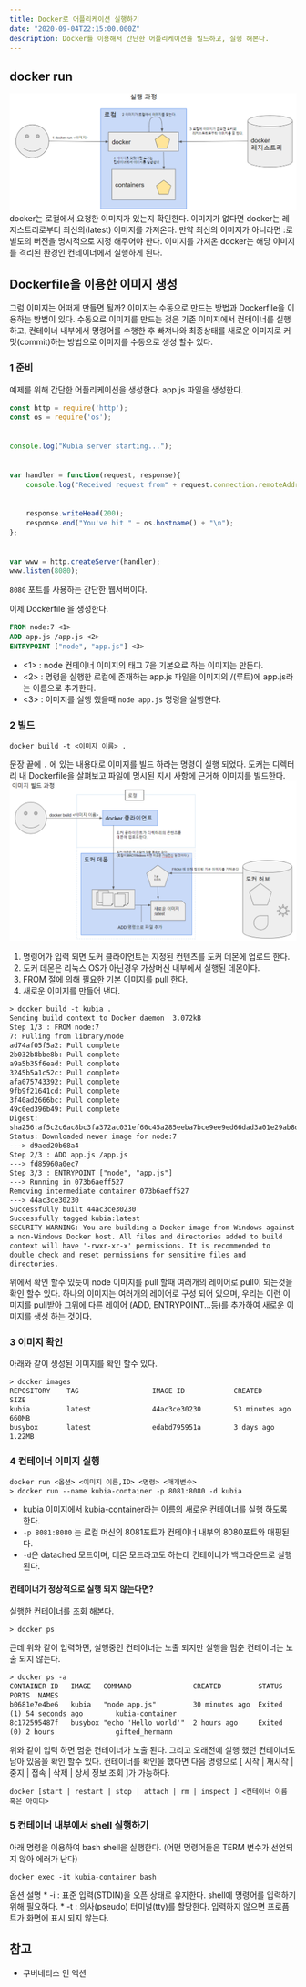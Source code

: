 ```yaml
---
title: Docker로 어플리케이션 실행하기
date: "2020-09-04T22:15:00.000Z"
description: Docker를 이용해서 간단한 어플리케이션을 빌드하고, 실행 해본다.
---
```

## docker run
![도커실행과정](../../assets/dockerExecution/1-1.png)
docker는 로컬에서 요청한 이미지가 있는지 확인한다. 이미지가 없다면 docker는 레지스트리로부터 최신의(latest) 이미지를 가져온다. 만약 최신의 이미지가 아니라면 <image>:<tag>로 별도의 버전을 명시적으로 지정 해주어야 한다. 이미지를 가져온 docker는 해당 이미지를 격리된 환경인 컨테이너에서 실행하게 된다.

## Dockerfile을 이용한 이미지 생성
그럼 이미지는 어떠게 만들면 될까?
이미지는 수동으로 만드는 방법과 Dockerfile을 이용하는 방법이 있다.
수동으로 이미지를 만드는 것은 기존 이미지에서 컨테이너를 실행하고, 컨테이너 내부에서 명령어를 수행한 후 빠져나와 최종상태를 새로운 이미지로 커밋(commit)하는 방법으로 이미지를 수동으로 생성 할수 있다.

### 1 준비
예제를 위해 간단한 어플리케이션을 생성한다. 
app.js 파일을 생성한다.
```javascript
const http = require('http');
const os = require('os');


console.log("Kubia server starting...");


var handler = function(request, response){
    console.log("Received request from" + request.connection.remoteAddress);


    response.writeHead(200);
    response.end("You've hit " + os.hostname() + "\n");
};


var www = http.createServer(handler);
www.listen(8080);
```
`8080` 포트를 사용하는 간단한 웹서버이다.

이제 Dockerfile 을 생성한다.
```dockerfile
FROM node:7 <1>
ADD app.js /app.js <2>
ENTRYPOINT ["node", "app.js"] <3>
```
* <1> : node 컨테이너 이미지의 태그 7을 기본으로 하는 이미지는 만든다.
* <2> : 명령을 실행한 로컬에 존재하는 app.js 파일을 이미지의 /(루트)에 app.js라는 이름으로 추가한다.
* <3> : 이미지를 실행 했을때 `node app.js` 명령을 실행한다.

### 2 빌드
```shell script
docker build -t <이미지 이름> .
```
문장 끝에 `.` 에 있는 내용대로 이미지를 빌드 하라는 명령이 실행 되었다. 도커는 디렉터리 내 Dockerfile을 살펴보고 파일에 명시된 지시 사항에 근거해 이미지를 빌드한다.
![이미지 빌드 과정](../../assets/dockerExecution/1-2.png)
1. 명령어가 입력 되면 도커 클라이언트는 지정된 컨텐츠를 도커 데몬에 업로드 한다.
2. 도커 데몬은 리눅스 OS가 아닌경우 가상머신 내부에서 실행된 데몬이다.
3. FROM 절에 의해 필요한 기본 이미지를 pull 한다. 
4. 새로운 이미지를 만들어 낸다.

```shell script
> docker build -t kubia .
Sending build context to Docker daemon  3.072kB
Step 1/3 : FROM node:7
7: Pulling from library/node
ad74af05f5a2: Pull complete
2b032b8bbe8b: Pull complete
a9a5b35f6ead: Pull complete
3245b5a1c52c: Pull complete
afa075743392: Pull complete
9fb9f21641cd: Pull complete
3f40ad2666bc: Pull complete
49c0ed396b49: Pull complete
Digest: sha256:af5c2c6ac8bc3fa372ac031ef60c45a285eeba7bce9ee9ed66dad3a01e29ab8d
Status: Downloaded newer image for node:7
---> d9aed20b68a4
Step 2/3 : ADD app.js /app.js
---> fd85960a0ec7
Step 3/3 : ENTRYPOINT ["node", "app.js"]
---> Running in 073b6aeff527
Removing intermediate container 073b6aeff527
---> 44ac3ce30230
Successfully built 44ac3ce30230
Successfully tagged kubia:latest
SECURITY WARNING: You are building a Docker image from Windows against a non-Windows Docker host. All files and directories added to build context will have '-rwxr-xr-x' permissions. It is recommended to double check and reset permissions for sensitive files and directories.
```
위에서 확인 할수 있듯이 node 이미지를 pull 할때 여러개의 레이어로 pull이 되는것을 확인 할수 있다.
하나의 이미지는 여러개의 레이어로 구성 되어 있으며, 우리는 이런 이미지를 pull받아 그위에 다른 레이어 (ADD, ENTRYPOINT...등)를 추가하여 새로운 이미지를 생성 하는 것이다.

### 3 이미지 확인
아래와 같이 생성된 이미지를 확인 할수 있다.
```shell script
> docker images
REPOSITORY    TAG                  IMAGE ID            CREATED             SIZE  
kubia         latest               44ac3ce30230        53 minutes ago      660MB
busybox       latest               edabd795951a        3 days ago          1.22MB
```

### 4 컨테이너 이미지 실행 
```shell script
docker run <옵션> <이미지 이름,ID> <명령> <매개변수>
> docker run --name kubia-container -p 8081:8080 -d kubia
```
* kubia 이미지에서 kubia-container라는 이름의 새로운 컨테이너를 실행 하도록 한다.
* `-p 8081:8080` 는 로컬 머신의 8081포트가 컨테이너 내부의 8080포트와 매핑된다.
* `-d`은 datached 모드이며, 데몬 모드라고도 하는데 컨테이너가 백그라운드로 실행 된다.

#### 컨테이너가 정상적으로 실행 되지 않는다면?
실행한 컨테이너를 조회 해본다.
```shell script
> docker ps
```
근데 위와 같이 입력하면, 실행중인 컨테이너는 노출 되지만 실행을 멈춘 컨테이너는 노출 되지 않는다.
```shell script
> docker ps -a
CONTAINER ID   IMAGE   COMMAND               CREATED         STATUS                    PORTS  NAMES
b0681e7e4be6   kubia   "node app.js"         30 minutes ago  Exited (1) 54 seconds ago        kubia-container    
8c172595487f   busybox "echo 'Hello world'"  2 hours ago     Exited (0) 2 hours               gifted_hermann 
```
위와 같이 입력 하면 멈춘 컨테이너가 노출 된다. 그리고 오래전에 실행 했던 컨테이너도 남아 있음을 확인 할수 있다.
컨테이너를 확인을 했다면 다음 명령으로 [ 시작 | 재시작 | 중지 | 접속 | 삭제 | 상세 정보 조회 ]가 가능하다.
```shell script
docker [start | restart | stop | attach | rm | inspect ] <컨테이너 이름 혹은 아이디>
```

### 5 컨테이너 내부에서 shell 실행하기
아래 명령을 이용하여  bash shell을 실행한다.  (어떤 명령어들은 TERM 변수가 선언되지 않아 에러가 난다)
```shell script
docker exec -it kubia-container bash
```
옵션 설명
	* -i : 표준 입력(STDIN)을 오픈 상태로 유지한다. shell에 명령어를 입력하기 위해 필요하다.
	* -t : 의사(pseudo) 터미널(tty)를 할당한다. 입력하지 않으면 프로픔트가 화면에 표시 되지 않는다.

## 참고 
* 쿠버네티스 인 액션 